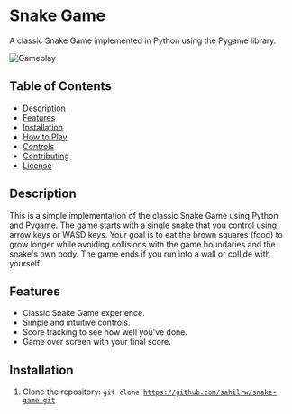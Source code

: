 # Snake Game

A classic Snake Game implemented in Python using the Pygame library.

![Gameplay](screenshot.png)

## Table of Contents

- [Description](#description)
- [Features](#features)
- [Installation](#installation)
- [How to Play](#how-to-play)
- [Controls](#controls)
- [Contributing](#contributing)
- [License](#license)

## Description

This is a simple implementation of the classic Snake Game using Python and Pygame. The game starts with a single snake that you control using arrow keys or WASD keys. Your goal is to eat the brown squares (food) to grow longer while avoiding collisions with the game boundaries and the snake's own body. The game ends if you run into a wall or collide with yourself.

## Features

- Classic Snake Game experience.
- Simple and intuitive controls.
- Score tracking to see how well you've done.
- Game over screen with your final score.

## Installation

1. Clone the repository:
   <code>git clone https://github.com/sahilrw/snake-game.git</code>
